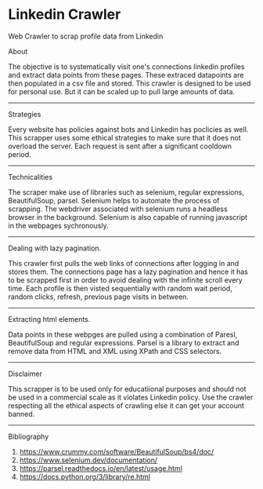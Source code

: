 # Linkedin Crawler
Web Crawler to scrap profile data from Linkedin

About

The objective is to systematically visit one's connections linkedin profiles and extract data points from these pages. 
These extraced datapoints are then populated in a csv file and stored. This crawler is designed to be used for personal use. But it can be scaled up to pull large amounts of data.

----------------------------------------------------------------------------------------------------------------------------------------------------------------------------------

Strategies

Every website has policies against bots and Linkedin has poclicies as well. This scrapper uses some ethical strategies to make sure that it does not overload the server. Each request is sent after a significant cooldown period.  

----------------------------------------------------------------------------------------------------------------------------------------------------------------------------------

Technicalities

The scraper make use of libraries such as selenium, regular expressions, BeautifulSoup, parsel.
Selenium helps to automate the process of scrapping. The webdriver associated with selenium runs a headless browser in the background. Selenium is also capable of running javascript in the webpages sychronously.


----------------------------------------------------------------------------------------------------------------------------------------------------------------------------------

Dealing with lazy pagination.

This crawler first pulls the web links of connections after logging in and stores them. The connections page has a lazy pagination and hence it has to be scrapped first in order to avoid dealing with the infinite scroll every time.
Each profile is then visted sequentially with random wait period, random clicks, refresh, previous page visits in between.

----------------------------------------------------------------------------------------------------------------------------------------------------------------------------------

Extracting html elements.

Data points in these webpges are pulled using a combination of Paresl, BeautifulSoup and regular expressions.
Parsel is a library to extract and remove data from HTML and XML using XPath and CSS selectors.

----------------------------------------------------------------------------------------------------------------------------------------------------------------------------------

Disclaimer

This scrapper is to be used only for educatiional purposes and should not be used in a commercial scale as it violates Linkedin policy. Use the crawler respecting all the ethical aspects of crawling else it can get your account banned.

----------------------------------------------------------------------------------------------------------------------------------------------------------------------------------

Bibliography

1. https://www.crummy.com/software/BeautifulSoup/bs4/doc/
2. https://www.selenium.dev/documentation/
3. https://parsel.readthedocs.io/en/latest/usage.html
4. https://docs.python.org/3/library/re.html
